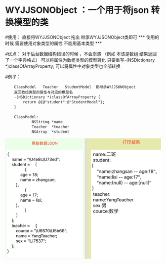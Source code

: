 # WYJJSONObject ：一个用于将json 转换模型的类
#使用：
    直接将WYJJSONObject 拖出 继承WYJJSONObject类即可
     *** 使用的时候 需要使用对象类型的属性 不能用基本类型 ***

#优点：
        对于后台数据结构错误的时候 ，不会崩溃 （例如 本该是数组 结果返回了一个字典格式）
        可以将属性为数组类型的模型转化 只要重写-(NSDictionary *)classOfArrayProperty;
        可以将属性中对象类型也全部转换

#例子：
```
    ClassModel   Teacher   StudentModel  都继承WYJJSONObject
    返回数组类型的属性与对应的模型名
    -(NSDictionary *)classOfArrayProperty {
        return @{@"student":@"StudentModel"};
    }

    ClassModel:
            NSString *name
            Teacher  *teacher
            NSArray  *student
```
![Image](https://github.com/xiyuxiaoxiao/WYJJSONObject/blob/master/images/testData.png)   
